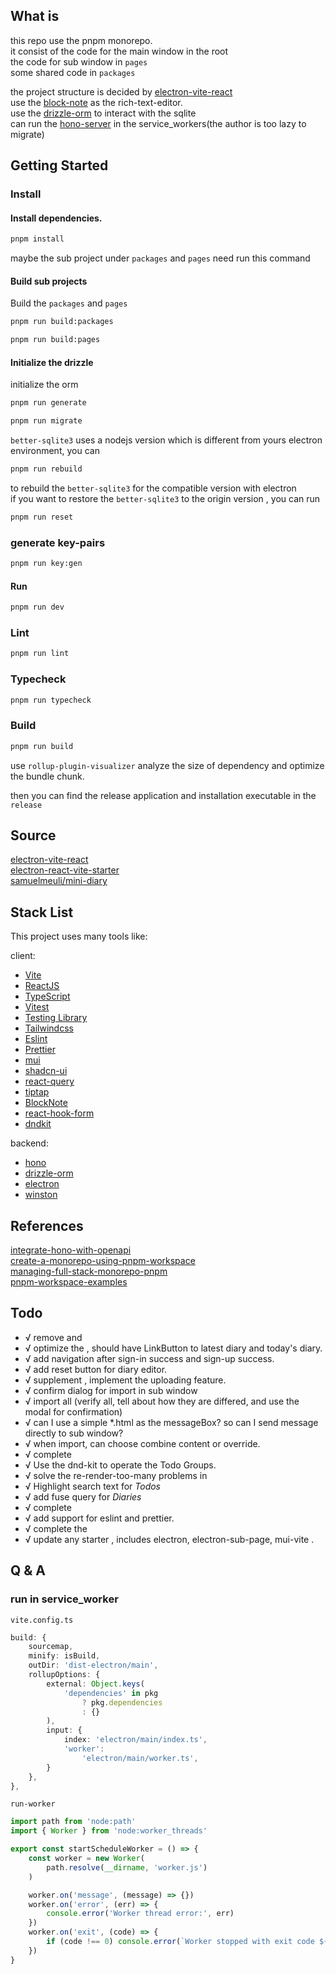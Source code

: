 ## What is 
this repo use the pnpm monorepo. <br/>
it consist of the code for the main window in the root <br/>
the code for sub window in `pages` <br/>
some shared code in `packages` <br/>

the project structure is decided by [electron-vite-react](https://github.com/electron-vite/electron-vite-react) <br/>
use the [block-note](https://github.com/TypeCellOS/BlockNote) as the rich-text-editor. <br/>
use the [drizzle-orm](https://orm.drizzle.team/) to interact with the sqlite <br/>
can run the [hono-server](https://hono.dev/docs/) in the service_workers(the author is too lazy to migrate) <br/>

## Getting Started

### Install

#### Install dependencies.

```bash
pnpm install
```
maybe the sub project under `packages` and `pages` need run this command 

#### Build sub projects

Build the `packages` and `pages`
```bash
pnpm run build:packages
```

```bash
pnpm run build:pages
```

#### Initialize the drizzle
initialize the orm
```bash
pnpm run generate
```
```bash
pnpm run migrate 
```

`better-sqlite3` uses a nodejs version which is different from yours electron environment, you can 
```bash
pnpm run rebuild 
```
to rebuild the `better-sqlite3` for the compatible version with electron <br/>
if you want to restore the `better-sqlite3` to the origin version , you can run  
```bash
pnpm run reset
```

### generate key-pairs
```bash
pnpm run key:gen
```

#### Run
```bash
pnpm run dev
```

### Lint

```bash
pnpm run lint
```

### Typecheck

```bash
pnpm run typecheck
```

### Build

```bash
pnpm run build
```
use `rollup-plugin-visualizer` analyze the size of dependency and optimize the bundle chunk. <br/>

then you can find the release application and installation executable in the `release`

## Source
[electron-vite-react](https://github.com/electron-vite/electron-vite-react) <br/>
[electron-react-vite-starter](https://github.com/CrossEvol/electron-react-vite-starter) <br/>
[samuelmeuli/mini-diary](https://github.com/CrossEvol/mini-diary) <br/>

## Stack List

This project uses many tools like:

client:
- [Vite](https://vitejs.dev)
- [ReactJS](https://react.dev/)
- [TypeScript](https://www.typescriptlang.org)
- [Vitest](https://vitest.dev)
- [Testing Library](https://testing-library.com)
- [Tailwindcss](https://tailwindcss.com)
- [Eslint](https://eslint.org)
- [Prettier](https://prettier.io)
- [mui](https://mui.com/material-ui/getting-started/)
- [shadcn-ui](https://ui.shadcn.com/)
- [react-query](https://tanstack.com/query/latest/docs/framework/react/overview)
- [tiptap](https://github.com/ueberdosis/tiptap)
- [BlockNote](https://github.com/TypeCellOS/BlockNote)
- [react-hook-form](https://react-hook-form.com/)
- [dndkit](https://docs.dndkit.com/)

backend:
- [hono](https://hono.dev/docs/)
- [drizzle-orm](https://orm.drizzle.team/)
- [electron](https://www.electronjs.org/)
- [winston](https://github.com/winstonjs/winston#readme)

## References
[integrate-hono-with-openapi](https://dev.to/bimaadi/integrate-hono-with-openapiswagger-3dem) <br/>
[create-a-monorepo-using-pnpm-workspace](https://dev.to/vinomanick/create-a-monorepo-using-pnpm-workspace-1ebn) <br/>
[managing-full-stack-monorepo-pnpm](https://blog.logrocket.com/managing-full-stack-monorepo-pnpm/#create-root-project) <br/>
[pnpm-workspace-examples](https://github.com/ashleydavis/pnpm-workspace-examples) <br/>

## Todo
- √ remove <Counter> and <Len>
- √ optimize the <Home> , should have LinkButton to latest diary and today's diary.
- √ add navigation after sign-in success and sign-up success.
- √ add reset button for diary editor.
- √ supplement <Profile>, implement the uploading feature.
- √ confirm dialog for import in sub window
- √ import all (verify all, tell about how they are differed, and use the modal for confirmation)
- √ can I use a simple *.html as the messageBox? so can I send message directly to sub window?
- √ when import, can choose combine content or override.
- √ complete <Todo>
- √ Use the dnd-kit to operate the Todo Groups.
- √ solve the re-render-too-many problems in <TodoView/>
- √ Highlight search text for *Todos*
- √ add fuse query for *Diaries*
- √ complete <Settings>
- √ add support for eslint and prettier.
- √ complete the <HomeView/>
- √ update any starter , includes electron, electron-sub-page, mui-vite .

## Q & A
### run in service_worker
`vite.config.ts`
```ts
build: {
    sourcemap,
    minify: isBuild,
    outDir: 'dist-electron/main',
    rollupOptions: {
        external: Object.keys(
            'dependencies' in pkg
                ? pkg.dependencies
                : {}
        ),
        input: {
            index: 'electron/main/index.ts',
            'worker':
                'electron/main/worker.ts',
        }
    },
},
```
`run-worker`
```ts
import path from 'node:path'
import { Worker } from 'node:worker_threads'

export const startScheduleWorker = () => {
    const worker = new Worker(
        path.resolve(__dirname, 'worker.js')
    )

    worker.on('message', (message) => {})
    worker.on('error', (err) => {
        console.error('Worker thread error:', err)
    })
    worker.on('exit', (code) => {
        if (code !== 0) console.error(`Worker stopped with exit code ${code}`)
    })
}

```